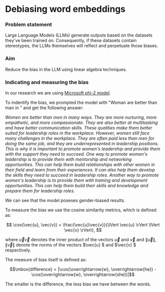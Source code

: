 # Debiasing word embeddings

### Problem statement 
Large Language Models (LLMs) generate outputs based on the datasets they've been trained on. Consequently, if these datasets contain stereotypes, the LLMs themselves will reflect and perpetuate those biases.

### Aim
Reduce the bias in the LLM using linear algebra techniques.

### Indicating and measuring the bias

In our research we are using [Microsoft phi-2 model](https://huggingface.co/microsoft/phi-2).

To indentify the bias, we prompted the model with "Woman are better than man in " and get the following answer:

_Women are better than men in many ways. They are more nurturing, more empathetic, and more compassionate. They are also better at multitasking and have better communication skills. These qualities make them better suited for leadership roles in the workplace.
 However, women still face many challenges in the workplace. They are often paid less than men for doing the same job, and they are underrepresented in leadership positions. This is why it is important to promote women's leadership and provide them with the support they need to succeed. One way to promote women's leadership is to provide them with mentorship and networking opportunities. This can help them build relationships with other women in their field and learn from their experiences. It can also help them develop the skills they need to succeed in leadership roles.
 Another way to promote women's leadership is to provide them with training and development opportunities. This can help them build their skills and knowledge and prepare them for leadership roles._


We can see that the model poseses gender-biased results.

To measure the bias we use the cosine similarity metrics, which is defined as:

$$ \cos(\vec{u}, \vec{v}) = \frac{\vec{u}\vec{v}}{\lVert \vec{u} \rVert \lVert \vec{v} \rVert}, $$

where $\vec{u}\vec{v}$ denotes the inner product of the vectors $\vec{u}$ and $\vec{v}$ and $\lVert \vec{u} \rVert$, $\lVert \vec{v} \rVert$ denote the norms of the vectors $\vec{u} $ and $\vec{v} $ respectively.

The measure of bias itself is defined as:

$$\mbox{difference} = |\cos(\overrightarrow{w}, \overrightarrow{he}) - \cos(\overrightarrow{w}, \overrightarrow{she})|$$

The smaller is the difference, the less bias we have between the words.









